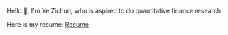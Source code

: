 Hello 👋, I'm Ye Zichun, who is aspired to do quantitative finance research

Here is my resume: [Resume](https://github.com/AlchemistYe/AlchemistYe/blob/main/My_Resume.pdf)